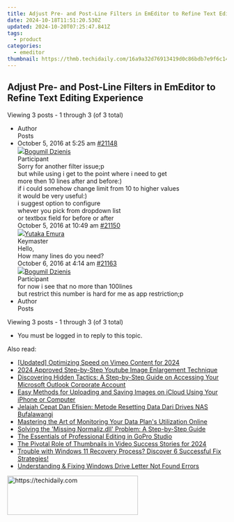 ```yaml
---
title: Adjust Pre- and Post-Line Filters in EmEditor to Refine Text Editing Experience
date: 2024-10-18T11:51:20.530Z
updated: 2024-10-20T07:25:47.841Z
tags:
  - product
categories:
  - emeditor
thumbnail: https://thmb.techidaily.com/16a9a32d76913419d0c86bdb7e9f6c144de6a2f542078d64f1e735d5fee2f456.jpg
---
```


## Adjust Pre- and Post-Line Filters in EmEditor to Refine Text Editing Experience

Viewing 3 posts - 1 through 3 (of 3 total)

* Author  
Posts
* October 5, 2016 at 5:25 am [#21148](https://tools.techidaily.com/emeditor/products/)  
[![](https://secure.gravatar.com/avatar/bcfbe1d77fc88be5c20c4317d1a1dabb?s=80&d=identicon&r=g)Bogumil Dzienis](https://www.emeditor.com/forums/users/bogumil-dzienis-2/ "View Bogumil Dzienis's profile")  
Participant  
Sorry for another filter issue;p  
 but while using i get to the point where i need to get  
more then 10 lines after and before:)  
if i could somehow change limit from 10 to higher values  
 it would be very useful:)  
i suggest option to configure  
 whever you pick from dropdown list  
 or textbox field for before or after  
October 5, 2016 at 10:49 am [#21150](https://tools.techidaily.com/emeditor/products/)  
[![](https://secure.gravatar.com/avatar/a0a6377144ed3636f985d87303f65ed2?s=80&d=identicon&r=g)Yutaka Emura](https://www.emeditor.com/forums/users/yemura/ "View Yutaka Emura's profile")  
Keymaster  
Hello,  
How many lines do you need?  
October 6, 2016 at 4:14 am [#21163](https://tools.techidaily.com/emeditor/products/)  
[![](https://secure.gravatar.com/avatar/bcfbe1d77fc88be5c20c4317d1a1dabb?s=80&d=identicon&r=g)Bogumil Dzienis](https://www.emeditor.com/forums/users/bogumil-dzienis-2/ "View Bogumil Dzienis's profile")  
Participant  
for now i see that no more than 100lines  
 but restrict this number is hard for me as app restriction;p
* Author  
Posts

Viewing 3 posts - 1 through 3 (of 3 total)

* You must be logged in to reply to this topic.

<ins class="adsbygoogle"
     style="display:block"
     data-ad-format="autorelaxed"
     data-ad-client="ca-pub-7571918770474297"
     data-ad-slot="1223367746"></ins>

<ins class="adsbygoogle"
     style="display:block"
     data-ad-client="ca-pub-7571918770474297"
     data-ad-slot="8358498916"
     data-ad-format="auto"
     data-full-width-responsive="true"></ins>

<span class="atpl-alsoreadstyle">Also read:</span>
<div><ul>
<li><a href="https://vimeo-videos.techidaily.com/updated-optimizing-speed-on-vimeo-content-for-2024/"><u>[Updated] Optimizing Speed on Vimeo Content for 2024</u></a></li>
<li><a href="https://youtube-stream.techidaily.com/2024-approved-step-by-step-youtube-image-enlargement-technique/"><u>2024 Approved Step-by-Step Youtube Image Enlargement Technique</u></a></li>
<li><a href="https://win-extraordinary.techidaily.com/discovering-hidden-tactics-a-step-by-step-guide-on-accessing-your-microsoft-outlook-corporate-account/"><u>Discovering Hidden Tactics: A Step-by-Step Guide on Accessing Your Microsoft Outlook Corporate Account</u></a></li>
<li><a href="https://win-extraordinary.techidaily.com/easy-methods-for-uploading-and-saving-images-on-icloud-using-your-iphone-or-computer/"><u>Easy Methods for Uploading and Saving Images on iCloud Using Your iPhone or Computer</u></a></li>
<li><a href="https://win-extraordinary.techidaily.com/jelajah-cepat-dan-efisien-metode-resetting-data-dari-drives-nas-bufalawangi/"><u>Jelajah Cepat Dan Efisien: Metode Resetting Data Dari Drives NAS Bufalawangi</u></a></li>
<li><a href="https://techno-recovery.techidaily.com/mastering-the-art-of-monitoring-your-data-plans-utilization-online/"><u>Mastering the Art of Monitoring Your Data Plan's Utilization Online</u></a></li>
<li><a href="https://techtrends.techidaily.com/solving-the-missing-normalizdll-problem-a-step-by-step-guide/"><u>Solving the 'Missing Normaliz.dll' Problem: A Step-by-Step Guide</u></a></li>
<li><a href="https://extra-hints.techidaily.com/the-essentials-of-professional-editing-in-gopro-studio/"><u>The Essentials of Professional Editing in GoPro Studio</u></a></li>
<li><a href="https://facebook-record-videos.techidaily.com/the-pivotal-role-of-thumbnails-in-video-success-stories-for-2024/"><u>The Pivotal Role of Thumbnails in Video Success Stories for 2024</u></a></li>
<li><a href="https://win-extraordinary.techidaily.com/trouble-with-windows-11-recovery-process-discover-6-successful-fix-strategies/"><u>Trouble with Windows 11 Recovery Process? Discover 6 Successful Fix Strategies!</u></a></li>
<li><a href="https://win-howtos.techidaily.com/understanding-and-fixing-windows-drive-letter-not-found-errors/"><u>Understanding & Fixing Windows Drive Letter Not Found Errors</u></a></li>
</ul></div>

<!-- affiliate ads begin -->
<a href="https://aligracehair.sjv.io/c/5597632/2006914/19272" target="_top" id="2006914">
  <img src="//a.impactradius-go.com/display-ad/19272-2006914" border="0" alt="https://techidaily.com" width="300" height="90"/>
</a>
<img height="0" width="0" src="https://aligracehair.sjv.io/i/5597632/2006914/19272" style="position:absolute;visibility:hidden;" border="0" />
<!-- affiliate ads end -->

